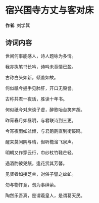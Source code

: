 # 宿兴国寺方丈与客对床

**作者**: 刘学箕

## 诗词内容

世间何事能感人，诗人题咏为多情。

我亦执笔书长吟，诗吟未竟情已盈。

古称白头如新，倾盖如故。

何似祇今握手见肺肝，开口无毁誉。

古称共君一夜话，胜读十年书。

何似祇今对床谈子虚，醉歌咍台笑庐胡。

昨宵春月如昼明，与君联诗到三更。

今宵夜雨如盆倾，与君齁齁直到街鼓鸣。

醒来莫问阴与晴，但听檐溜飞泉声。

明朝又作穿云行，巾纱杖竹鞋芒轻。

遇酒酌彼兕觥，逢花赏其芳馨。

见贤者如接芝兰，对俗子譬之蚊虻。

勿与物忤竞，勿为事绊萦。

陶然乐吾真，是谓羲皇人，是谓葛天民。

